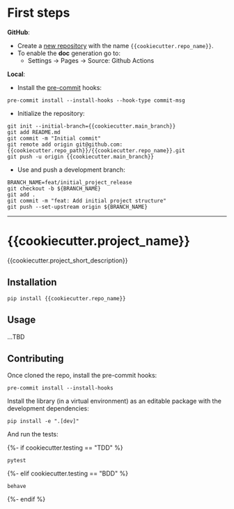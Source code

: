 # First steps

**GitHub**:

- Create a [new repository](https://github.com/new) with the name `{{cookiecutter.repo_name}}`.
- To enable the **doc** generation go to:
  - Settings -> Pages -> Source: Github Actions

**Local**:

- Install the [pre-commit](https://pre-commit.com/#install) hooks:

```shell
pre-commit install --install-hooks --hook-type commit-msg
```

- Initialize the repository:

```shell
git init --initial-branch={{cookiecutter.main_branch}}
git add README.md
git commit -m "Initial commit"
git remote add origin git@github.com:{{cookiecutter.repo_path}}/{{cookiecutter.repo_name}}.git
git push -u origin {{cookiecutter.main_branch}}
```

- Use and push a development branch:

```shell
BRANCH_NAME=feat/initial_project_release
git checkout -b ${BRANCH_NAME}
git add .
git commit -m "feat: Add initial project structure"
git push --set-upstream origin ${BRANCH_NAME}
```

---

# {{cookiecutter.project_name}}

{{cookiecutter.project_short_description}}

## Installation

```shell
pip install {{cookiecutter.repo_name}}
```

## Usage

...TBD

## Contributing

Once cloned the repo, install the pre-commit hooks:

```shell
pre-commit install --install-hooks
```

Install the library (in a virtual environment) as an editable package with the development dependencies:

```shell
pip install -e ".[dev]"
```

And run the tests:

{%- if cookiecutter.testing == "TDD" %}
```shell
pytest
```
{%- elif cookiecutter.testing == "BDD" %}
```shell
behave
```
{%- endif %}
